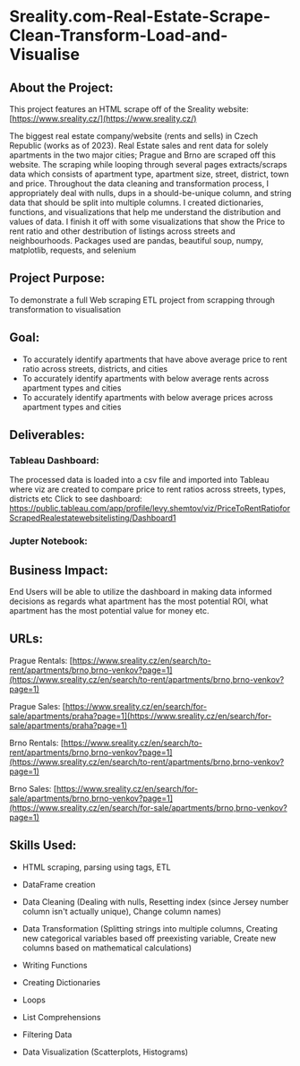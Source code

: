 # Sreality.com-Real-Estate-Scrape-Clean-Transform-Load-and-Visualise

## About the Project:

This project features an HTML scrape off of the Sreality website: [https://www.sreality.cz/](https://www.sreality.cz/)

The biggest real estate company/website (rents and sells) in Czech Republic (works as of 2023). Real Estate sales and rent data for solely apartments in the two major cities; Prague and Brno are scraped off this website. The scraping while looping through several pages extracts/scraps data which consists of apartment type, apartment size, street, district, town and price. Throughout the data cleaning and transformation process, I appropriately deal with nulls, dups in a should-be-unique column, and string data that should be split into multiple columns. I created dictionaries, functions, and visualizations that help me understand the distribution and values of data. I finish it off with some visualizations that show the Price to rent ratio and other destribution of listings across streets and neighbourhoods. Packages used are pandas, beautiful soup, numpy, matplotlib, requests, and selenium

## Project Purpose:
To demonstrate a full Web scraping ETL project from scrapping through transformation to visualisation 

## Goal:
- To accurately identify apartments that have above average price to rent ratio across streets, districts, and cities
- To accurately identify apartments with below average rents across apartment types and cities
- To accurately identify apartments with below average prices across apartment types and cities

## Deliverables:

### Tableau Dashboard:
The processed data is loaded into a csv file and imported into Tableau where viz are created to compare price to rent ratios across streets, types, districts etc 
Click to see dashboard: https://public.tableau.com/app/profile/levy.shemtov/viz/PriceToRentRatioforScrapedRealestatewebsitelisting/Dashboard1

### Jupter Notebook:

## Business Impact:
End Users will be able to utilize the dashboard in making data informed decisions as regards what apartment has the most potential ROI, what apartment has the most potential value for money etc.

## URLs:
Prague Rentals: [https://www.sreality.cz/en/search/to-rent/apartments/brno,brno-venkov?page=1](https://www.sreality.cz/en/search/to-rent/apartments/brno,brno-venkov?page=1)

Prague Sales: [https://www.sreality.cz/en/search/for-sale/apartments/praha?page=1](https://www.sreality.cz/en/search/for-sale/apartments/praha?page=1)

Brno Rentals: [https://www.sreality.cz/en/search/to-rent/apartments/brno,brno-venkov?page=1](https://www.sreality.cz/en/search/to-rent/apartments/brno,brno-venkov?page=1)

Brno Sales: [https://www.sreality.cz/en/search/for-sale/apartments/brno,brno-venkov?page=1](https://www.sreality.cz/en/search/for-sale/apartments/brno,brno-venkov?page=1)



## Skills Used:

- HTML scraping, parsing using tags, ETL

- DataFrame creation

- Data Cleaning (Dealing with nulls, Resetting index (since Jersey number column isn't actually unique), Change column names)

- Data Transformation (Splitting strings into multiple columns, Creating new categorical variables based off preexisting variable, Create new columns based on mathematical calculations)

- Writing Functions

- Creating Dictionaries

- Loops

- List Comprehensions

- Filtering Data

- Data Visualization (Scatterplots, Histograms)
